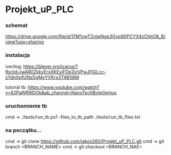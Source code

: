 # Projekt_uP_PLC

### schemat
https://drive.google.com/file/d/17M1vwTZnlwNgp3Gyp9DPCYX4zChhO8_B/view?usp=sharing

### instalacja
iverilog:
https://bleyer.org/icarus/?fbclid=IwAR0ZkkyErsXKEyjFDe2jcVPwJFlGLcc-zYdnXpfUNzDgMyYVKrx3T4B1i8M

tutorial tb:
https://www.youtube.com/watch?v=62PaWR9lDOk&ab_channel=NanoTechByteGenius

### uruchomienie tb
cmd -> ./tests/run_tb.ps1 -files_to_tb_path ./tests/run_tb_files.txt

### na początku...
cmd -> git clone https://github.com/jakos260/Projekt_uP_PLC.git
cmd -> git branch <BRANCH_NAME>
cmd -> git checkout <BRANCH_NAE>

